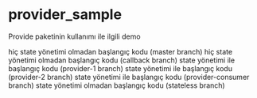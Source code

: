 # provider_sample

Provide paketinin kullanımı ile ilgili demo

hiç state yönetimi olmadan başlangıç kodu (master branch)
hiç state yönetimi olmadan başlangıç kodu (callback branch)
state yönetimi ile başlangıç kodu (provider-1 branch)
state yönetimi ile başlangıç kodu (provider-2 branch)
state yönetimi ile başlangıç kodu (provider-consumer branch)
state yönetimi olmadan başlangıç kodu (stateless branch)